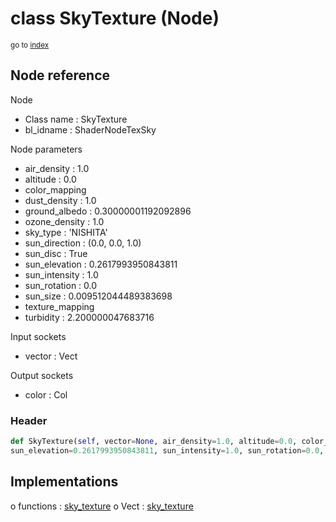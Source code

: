 # class SkyTexture (Node)

<sub>go to [index](/docs/index.md)</sub>

## Node reference

Node
 - Class name : SkyTexture
 - bl_idname : ShaderNodeTexSky

Node parameters
 - air_density : 1.0
 - altitude : 0.0
 - color_mapping
 - dust_density : 1.0
 - ground_albedo : 0.30000001192092896
 - ozone_density : 1.0
 - sky_type : 'NISHITA'
 - sun_direction : (0.0, 0.0, 1.0)
 - sun_disc : True
 - sun_elevation : 0.2617993950843811
 - sun_intensity : 1.0
 - sun_rotation : 0.0
 - sun_size : 0.009512044489383698
 - texture_mapping
 - turbidity : 2.200000047683716

Input sockets
 - vector : Vect

Output sockets
 - color : Col

### Header

``` python
def SkyTexture(self, vector=None, air_density=1.0, altitude=0.0, color_mapping=None, dust_density=1.0, ground_albedo=0.30000001192092896, ozone_density=1.0, sky_type='NISHITA', sun_direction=(0.0, 0.0, 1.0), sun_disc=True,
sun_elevation=0.2617993950843811, sun_intensity=1.0, sun_rotation=0.0, sun_size=0.009512044489383698, texture_mapping=None, turbidity=2.200000047683716, node_label=None, node_color=None):
```

## Implementations

o functions : [sky_texture](/docs/Shader_classes/sky_texture.md)
o Vect : [sky_texture](/docs/Shader_classes/Vect.md#sky_texture) 

